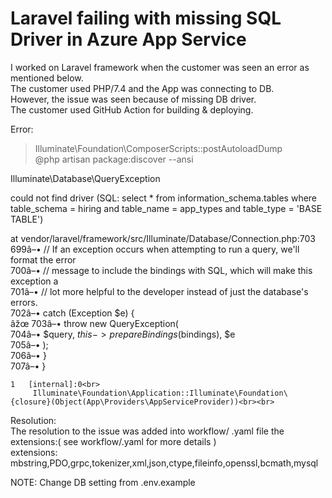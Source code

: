 # Laravel failing with missing SQL Driver in Azure App Service

I worked on Laravel framework when the customer was seen an error as mentioned below.<br>
The customer used PHP/7.4 and the App was connecting to DB.  <br>
However, the issue was seen because of missing DB driver.<br>
The customer used GitHub Action for building & deploying.<br>

Error: <br>

 > Illuminate\Foundation\ComposerScripts::postAutoloadDump<br>
  > @php artisan package:discover --ansi<br>
    
   Illuminate\Database\QueryException <br>
  
 could not find driver (SQL: select * from information_schema.tables where table_schema = hiring and table_name = app_types and table_type = 'BASE TABLE')<br>
    
   at vendor/laravel/framework/src/Illuminate/Database/Connection.php:703<br>
       699â–•         // If an exception occurs when attempting to run a query, we'll format the error<br>
      700â–•         // message to include the bindings with SQL, which will make this exception a<br>
      701â–•         // lot more helpful to the developer instead of just the database's errors.<br>
       702â–•         catch (Exception $e) {<br>
      âžœ 703â–•             throw new QueryException(<br>
        704â–•                 $query, $this->prepareBindings($bindings), $e<br>
        705â–•             );<br>
        706â–•         }<br>
        707â–•     }<br>
    
    1   [internal]:0<br>
         Illuminate\Foundation\Application::Illuminate\Foundation\{closure}(Object(App\Providers\AppServiceProvider))<br><br>
   


Resolution: <br>
The resolution to the issue was added into workflow/ .yaml file the extensions:( see workflow/.yaml for more details ) <br>
 extensions: mbstring,PDO,grpc,tokenizer,xml,json,ctype,fileinfo,openssl,bcmath,mysql<br>
 
 NOTE: Change DB setting from .env.example
 
 

